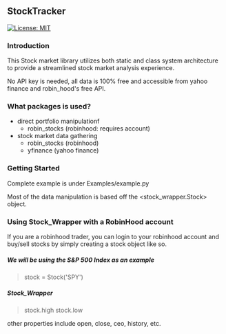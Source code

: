## StockTracker
[![License: MIT](https://img.shields.io/badge/License-MIT-green.svg)](LICENSE.md)

### Introduction
This Stock market library utilizes both static and class system architecture to 
provide a streamlined stock market analysis experience.

No API key is needed, all data is 100% free and accessible from yahoo finance and robin_hood's 
free API. 


### What packages is used?

- direct portfolio manipulationf
    - robin_stocks (robinhood: requires account)
- stock market data gathering
    - robin_stocks (robinhood)
    - yfinance (yahoo finance)
    
    
### Getting Started
Complete example is under Examples/example.py

Most of the data manipulation is based off the <stock_wrapper.Stock> object. 

### Using Stock_Wrapper with a RobinHood account
If you are a robinhood trader, you can login to your robinhood account and 
buy/sell stocks by simply creating a stock object like so.

##### We will be using the S&P 500 Index as an example
> stock = Stock('SPY')

##### Stock_Wrapper 
> stock.high
> stock.low

other properties include open, close, ceo, history, etc.
